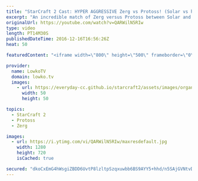 ```yaml
---
title: "StarCraft 2 Cast: HYPER AGGRESSIVE Zerg vs Protoss! (Solar vs herO)"
excerpt: "An incredible match of Zerg versus Protoss between Solar and herO. Subscribe for more videos: http://lowko.tv/youtube My problems with Zerg vs Protoss: https://www.youtube.com/watch?v=dixWnwp8-Ug  Both players in this match play extremely aggressive. herO tries to deny the expansions from Solar for the"
originalUrl: https://youtube.com/watch?v=QARWilN5RIw
type: video
length: PT14M30S
publishedDateTime: 2016-12-16T16:56:26Z
heat: 50

featuredContent: "<iframe width=\"800\" height=\"500\" frameborder=\"0\" src=\"https://www.youtube.com/embed/QARWilN5RIw\" allow=\"accelerometer; autoplay; encrypted-media; gyroscope; picture-in-picture\" allowfullscreen></iframe>"

provider:
  name: LowkoTV
  domain: lowko.tv
  images:
    - url: https://everyday-cc.github.io/starcraft2/assets/images/organizations/lowko.tv-50x50.jpg
      width: 50
      height: 50

topics:
  - StarCraft 2
  - Protoss
  - Zerg

images:
  - url: https://i.ytimg.com/vi/QARWilN5RIw/maxresdefault.jpg
    width: 1280
    height: 720
    isCached: true

secured: "dkoCxEmG4hWsgiZBDD6UvtP8lzltpSzqxuwbb6BS9AYY5+hhd/n5SAjGVNtvDV36pk8vxniaGQq7boxsAnA3lXJPkVS1UICVHFiopcZC0EXyLej+kG5Z8apztiX6cmjHGs+Eu4hzUdy+b1TWpmoQ/x3SGNZZyVNznd7Zf2JJ1QJhF3UivlF9UV3UgZj8gvJ9xPB4q0rQkb4tmUUXCTQj9o55BxEWymSnmmol23HMnn4n/MKk6zc61cN5bHS5mNb81nqESOB4UYPqYvZ1Y1GNqutSkaBgcrD7Eo9F0AAIsAhCEdWJPSorWbVL+RzXhRw/+YsyZIVUgMMW1lW4CAp2rqLpo/BtmHu405WEAPFbjFUZdJSFWVtZ206LydpweaQxG/YH4yNbawIBWITP7Jq4gKe0pGUTIhW5R51AGVxGRExvoasQ7lpgqy06niAHSmsg;PWqRFcNyDvxGjpPX6BswhA=="
---
```


